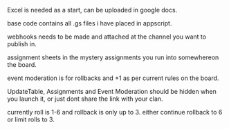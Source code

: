 Excel is needed as a start, can be uploaded in google docs.

base code contains all .gs files i have placed in appscript.

webhooks needs to be made and attached at the channel you want to publish in.

assignment sheets in the mystery assignments you run into somewhereon the board.

event moderation is for rollbacks and +1 as per current rules on the board.

UpdateTable, Assignments and Event Moderation should be hidden when you launch it, or just dont share the link with your clan.

currently roll is 1-6 and rollback is only up to 3. either continue rollback to 6 or limit rolls to 3.

